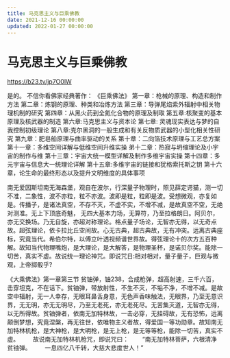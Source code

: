 ```yaml
---
title: 马克思主义与巨乘佛教
date: 2021-12-16 00:00:00
updated: 2022-01-27 00:00:00
---
```


# 马克思主义与巨乘佛教

https://b23.tv/jp7O0lW

是的。
不信你看佛家经典著作：
《巨乘佛法》
第一章：枪械的原理、构造和制作方法
第二章：炼钢的原理、种类和冶炼方法
第三章：导弹尾焰紫外辐射中相关物理机制的研究
第四章：从黑火药到全氮化合物的原理及制取
第五章:核聚变的基本原理及核武器的制造
第六章:马克思主义与资本论
第七章: 灵魂现实表达与梦的自我控制初级理论
第八章:克尔黑洞的一般生成和有关反物质武器的小型化相关性研究
第九章：肥皂船原理与曲率驱动的关系
第十章：二向箔技术原理与工艺总方案
第十一章：多维空间详解与低维空间升维实操
弟十二章：热寂与坍缩理论及小宇宙的制作与维
第十三章：宇宙大统一模型详解及制作多维宇宙实操
第十四章：多元宇宙与信息大一统理论详解
第十五章:多维宇宙的链接和犹格索托斯之钥
第十六章，论生命的最终形态以及提升文明维度的具体事项

南无爱因斯坦南无海森堡，观自在波尔，行深量子物理时，照见薛定谔猫，测一切不准，二象性，波不亦粒，粒不亦波。波即是粒，粒即是波。受想微观，亦复如是。传播子，是诸法真空，不存不灭，不虚不实，不增不减，是故真空不空，无绝对测准。无上下顶底奇魅， 无四大基本力场，无算符，乃至拉格朗日。阿贝尔，亦无交换场。乃无自旋，亦超对称理论。格点量子场论，无智亦无得，以无奇点故。超弦理论，依卡拉比丘空间故。心无古典，超古典故，无有冲突。远离古典座标，究竟当代。希伯尔特，以傅立叶透视频谱世界故。得弦理论十的次方五百种解。故知当代物理嘴炮，是大理论，是大解答，是物理圣杯，是诺贝尔奖。能除一切苦，真实不虚。故说统一理论神咒。即说咒日:相对相对，量子量子，巨观与微观，上帝掷骰乎?

《大乘佛法》第一章第三节
贫铀弹，铀238，合成枪弹，超高射速，三千六百，击穿坦克，不在话下。贫铀弹，带放射性，不生不灭，不垢不净，不增不减。是故空中辐射，无一人幸存，无眼耳鼻舌身意，无色声香味触法，无眼界，乃至无意识界，无无明，亦无无明尽，乃至无老死，亦无老死尽。无苦集灭道，无智亦无得，以无所得故。贫铀弹者，依南无加特林故，一击必穿，无挂碍故，无有恐怖，远离颠倒梦想，究竟涅槃，再无往世，依唯物主义者故，得爱国一等功勋章。故知南无加特林机枪，是大神枪，是大明枪，是无上枪，是无等等枪，能除一切苦，真实不虚。
　　故说南无加特林机枪咒，即说咒曰：
　　“南无加特林菩萨，六根清净贫铀弹。
　　一息四亿八千转，大慈大悲度世人！”
